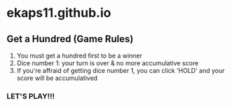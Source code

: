 # ekaps11.github.io

## Get a Hundred (Game Rules)
1. You must get a hundred first to be a winner
2. Dice number 1: your turn is over & no more accumulative score 
3. If you're affraid of getting dice number 1, you can click 'HOLD' and your score will be accumulatived

### LET'S PLAY!!!
